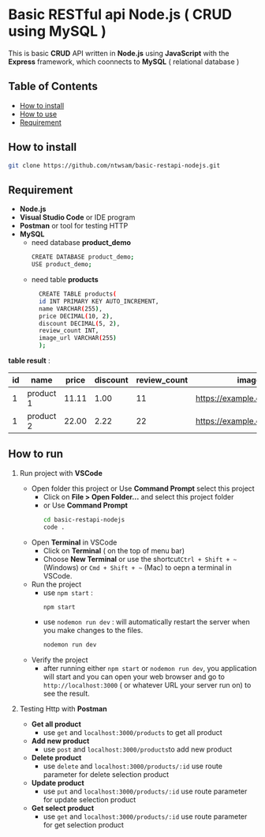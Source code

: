 # Basic RESTful api Node.js ( CRUD using MySQL )
This is basic **CRUD** API written in **Node.js** using **JavaScript** with the  **Express** framework, which coonnects to **MySQL** ( relational database ) 

## Table of Contents

 - [How to install](##How%20to%20install)
 - [How to use](##How%20to%20use)
 - [Requirement](##Requirement)

## How to install

``` bash
git clone https://github.com/ntwsam/basic-restapi-nodejs.git
```

## Requirement

 - **Node.js**
 - **Visual Studio Code** or IDE program
 - **Postman** or tool for testing HTTP
 - **MySQL**
	 - need database **product_demo**
		``` bash
		CREATE DATABASE product_demo;
		USE product_demo;
		```
	 - need table **products**
		``` bash
		  CREATE TABLE products(
		  id INT PRIMARY KEY AUTO_INCREMENT,
		  name VARCHAR(255),
		  price DECIMAL(10, 2),
		  discount DECIMAL(5, 2),
		  review_count INT,
		  image_url VARCHAR(255)
		  );
		  ```
	
**table result** :
		 
|id|name|price|discount|review_count|image_url|
|--|------|------|-----------|-------------|-|
| 1 | product 1 | 11.11 | 1.00 | 11 | https://example.com/image5.jpg
| 1 | product 2 | 22.00 | 2.22 | 22 | https://example.com/image2.jpg

## How to run

1. Run project with **VSCode**

	 - Open folder this project or Use **Command Prompt** select this project
		 - Click on **File > Open Folder...**  and select this project folder
		 - or Use **Command Prompt**
			``` bash
			cd basic-restapi-nodejs 
			code .
			```
	 - Open **Terminal** in VSCode
		- Click on **Terminal** ( on the top of menu bar)
		- Choose **New Terminal** or use the shortcut`Ctrl + Shift + ~` (Windows) or `Cmd + Shift + ~` (Mac) to oepn a terminal in VSCode.
	 - Run the project
		- use `npm start` :
			``` bash
			npm start
			```
		 - use `nodemon run dev` : will automatically restart the server when you make changes to the files.
			``` bash
			nodemon run dev
			```
	- Verify the project
		- after running either `npm start` or `nodemon run dev`, you application will start and you can open your web browser and go to `http://localhost:3000` ( or whatever URL your server run on) to see the result.

2. Testing Http with **Postman**
	- **Get all product**
		-  use `get` and `localhost:3000/products` to get all product
	- **Add new product**
		- use `post` and `localhost:3000/products`to add new product
	- **Delete product**
		- use `delete` and `localhost:3000/products/:id` use route parameter for delete selection product
	- **Update product**
		- use `put` and `localhost:3000/products/:id` use route parameter for update selection product
	- **Get select product**
		-  use `get` and `localhost:3000/products/:id` use route parameter for get selection product
